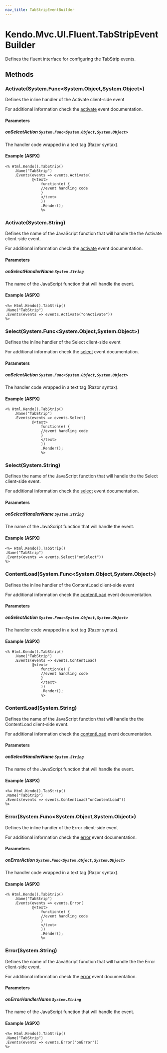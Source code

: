 ```yaml
---
nav_title: TabStripEventBuilder
---
```


# Kendo.Mvc.UI.Fluent.TabStripEventBuilder
Defines the fluent interface for configuring the TabStrip events.




## Methods


### Activate(System.Func\<System.Object,System.Object\>)
Defines the inline handler of the Activate client-side event

For additional information check the [activate](/api/web/tabstrip#events-activate) event documentation.


#### Parameters

##### onSelectAction `System.Func<System.Object,System.Object>`
The handler code wrapped in a text tag (Razor syntax).




#### Example (ASPX)
    <% Html.Kendo().TabStrip()
        .Name("TabStrip")
        .Events(events => events.Activate(
                @<text>
                    function(e) {
                    //event handling code
                    }
                    </text>
                    ))
                    .Render();
                    %>


### Activate(System.String)
Defines the name of the JavaScript function that will handle the the Activate client-side event.

For additional information check the [activate](/api/web/tabstrip#events-activate) event documentation.


#### Parameters

##### onSelectHandlerName `System.String`
The name of the JavaScript function that will handle the event.




#### Example (ASPX)
    <%= Html.Kendo().TabStrip()
    .Name("TabStrip")
    .Events(events => events.Activate("onActivate"))
    %>


### Select(System.Func\<System.Object,System.Object\>)
Defines the inline handler of the Select client-side event

For additional information check the [select](/api/web/tabstrip#events-select) event documentation.


#### Parameters

##### onSelectAction `System.Func<System.Object,System.Object>`
The handler code wrapped in a text tag (Razor syntax).




#### Example (ASPX)
    <% Html.Kendo().TabStrip()
        .Name("TabStrip")
        .Events(events => events.Select(
                @<text>
                    function(e) {
                    //event handling code
                    }
                    </text>
                    ))
                    .Render();
                    %>


### Select(System.String)
Defines the name of the JavaScript function that will handle the the Select client-side event.

For additional information check the [select](/api/web/tabstrip#events-select) event documentation.


#### Parameters

##### onSelectHandlerName `System.String`
The name of the JavaScript function that will handle the event.




#### Example (ASPX)
    <%= Html.Kendo().TabStrip()
    .Name("TabStrip")
    .Events(events => events.Select("onSelect"))
    %>


### ContentLoad(System.Func\<System.Object,System.Object\>)
Defines the inline handler of the ContentLoad client-side event

For additional information check the [contentLoad](/api/web/tabstrip#events-contentLoad) event documentation.


#### Parameters

##### onSelectAction `System.Func<System.Object,System.Object>`
The handler code wrapped in a text tag (Razor syntax).




#### Example (ASPX)
    <% Html.Kendo().TabStrip()
        .Name("TabStrip")
        .Events(events => events.ContentLoad(
                @<text>
                    function(e) {
                    //event handling code
                    }
                    </text>
                    ))
                    .Render();
                    %>


### ContentLoad(System.String)
Defines the name of the JavaScript function that will handle the the ContentLoad client-side event.

For additional information check the [contentLoad](/api/web/tabstrip#events-contentLoad) event documentation.


#### Parameters

##### onSelectHandlerName `System.String`
The name of the JavaScript function that will handle the event.




#### Example (ASPX)
    <%= Html.Kendo().TabStrip()
    .Name("TabStrip")
    .Events(events => events.ContentLoad("onContentLoad"))
    %>


### Error(System.Func\<System.Object,System.Object\>)
Defines the inline handler of the Error client-side event

For additional information check the [error](/api/web/tabstrip#events-error) event documentation.


#### Parameters

##### onErrorAction `System.Func<System.Object,System.Object>`
The handler code wrapped in a text tag (Razor syntax).




#### Example (ASPX)
    <% Html.Kendo().TabStrip()
        .Name("TabStrip")
        .Events(events => events.Error(
                @<text>
                    function(e) {
                    //event handling code
                    }
                    </text>
                    ))
                    .Render();
                    %>


### Error(System.String)
Defines the name of the JavaScript function that will handle the the Error client-side event.

For additional information check the [error](/api/web/tabstrip#events-error) event documentation.


#### Parameters

##### onErrorHandlerName `System.String`
The name of the JavaScript function that will handle the event.




#### Example (ASPX)
    <%= Html.Kendo().TabStrip()
    .Name("TabStrip")
    .Events(events => events.Error("onError"))
    %>



